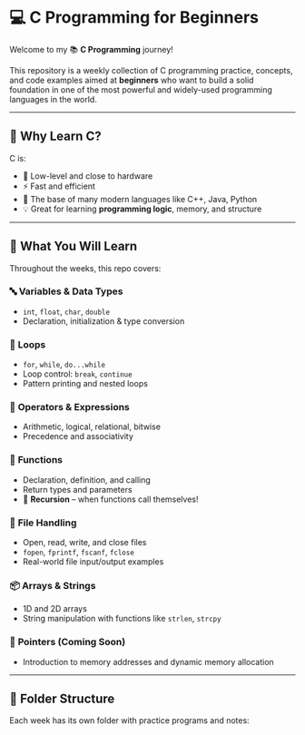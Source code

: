 # 💻 C Programming for Beginners

Welcome to my 📚 **C Programming** journey!

This repository is a weekly collection of C programming practice, concepts, and code examples aimed at **beginners** who want to build a solid foundation in one of the most powerful and widely-used programming languages in the world.

---

## 🚀 Why Learn C?

C is:
- 🔧 Low-level and close to hardware
- ⚡ Fast and efficient
- 📱 The base of many modern languages like C++, Java, Python
- 💡 Great for learning **programming logic**, memory, and structure

---

## 📘 What You Will Learn

Throughout the weeks, this repo covers:

### 🔤 **Variables & Data Types**
- `int`, `float`, `char`, `double`
- Declaration, initialization & type conversion

### 🔁 **Loops**
- `for`, `while`, `do...while`
- Loop control: `break`, `continue`
- Pattern printing and nested loops

### 🔣 **Operators & Expressions**
- Arithmetic, logical, relational, bitwise
- Precedence and associativity

### 🧮 **Functions**
- Declaration, definition, and calling
- Return types and parameters
- 📌 **Recursion** – when functions call themselves!

### 📂 **File Handling**
- Open, read, write, and close files
- `fopen`, `fprintf`, `fscanf`, `fclose`
- Real-world file input/output examples

### 📦 **Arrays & Strings**
- 1D and 2D arrays
- String manipulation with functions like `strlen`, `strcpy`

### 🧠 **Pointers (Coming Soon)**
- Introduction to memory addresses and dynamic memory allocation

---

## 📁 Folder Structure

Each week has its own folder with practice programs and notes:

